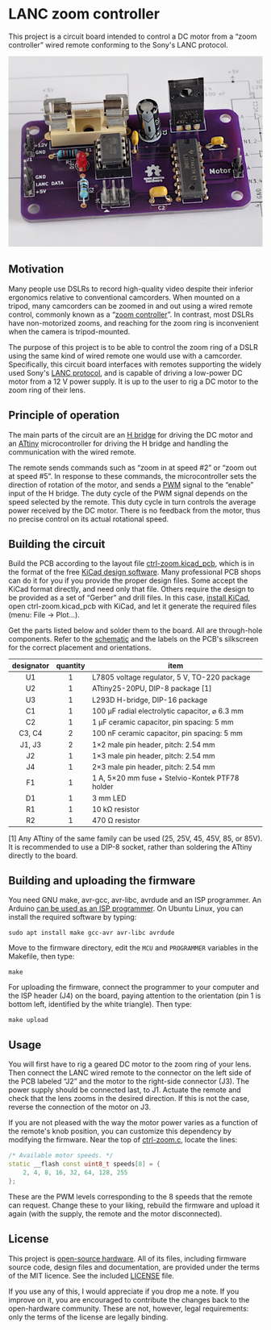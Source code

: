 # LANC zoom controller

This project is a circuit board intended to control a DC motor from a
“zoom controller” wired remote conforming to the Sony's LANC protocol.

![PCB assembly](doc/pcb-assembly.jpg)

## Motivation

Many people use DSLRs to record high-quality video despite their
inferior ergonomics relative to conventional camcorders. When mounted on
a tripod, many camcorders can be zoomed in and out using a wired remote
control, commonly known as a “[zoom controller][]”. In contrast, most
DSLRs have non-motorized zooms, and reaching for the zoom ring is
inconvenient when the camera is tripod-mounted.

The purpose of this project is to be able to control the zoom ring of a
DSLR using the same kind of wired remote one would use with a camcorder.
Specifically, this circuit board interfaces with remotes supporting the
widely used Sony's [LANC protocol][], and is capable of driving a
low-power DC motor from a 12&nbsp;V power supply. It is up to the user
to rig a DC motor to the zoom ring of their lens.

[zoom controller]: http://www.google.com/search?q=LANC+zoom+controller
[LANC protocol]: https://en.wikipedia.org/wiki/LANC

## Principle of operation

The main parts of the circuit are an [H bridge][] for driving the DC
motor and an [ATtiny][] microcontroller for driving the H bridge and
handling the communication with the wired remote.

The remote sends commands such as “zoom in at speed #2” or “zoom out at
speed #5”. In response to these commands, the microcontroller sets the
direction of rotation of the motor, and sends a [PWM][] signal to the
“enable” input of the H bridge. The duty cycle of the PWM signal depends
on the speed selected by the remote. This duty cycle in turn controls
the average power received by the DC motor. There is no feedback from
the motor, thus no precise control on its actual rotational speed.

[H bridge]: https://en.wikipedia.org/wiki/H_bridge
[ATtiny]: https://www.microchip.com/wwwproducts/en/ATtiny25
[PWM]: https://en.wikipedia.org/wiki/Pulse-width_modulation

## Building the circuit

Build the PCB according to the layout file
[ctrl-zoom.kicad\_pcb](board/ctrl-zoom.kicad_pcb), which is in the
format of the free [KiCad design software][KiCad]. Many professional PCB
shops can do it for you if you provide the proper design files. Some
accept the KiCad format directly, and need only that file. Others
require the design to be provided as a set of “Gerber” and drill files.
In this case, [install KiCad][KiCad-download], open ctrl-zoom.kicad\_pcb
with KiCad, and let it generate the required files (menu: File →
Plot...).

Get the parts listed below and solder them to the board. All are
through-hole components. Refer to the [schematic](doc/schematic.pdf) and
the labels on the PCB's silkscreen for the correct placement and
orientations.

| designator | quantity | item
|:----------:|:--------:|------------------------------------------------
|   U1       |     1    | L7805 voltage regulator, 5 V, TO-220 package
|   U2       |     1    | ATtiny25-20PU, DIP-8 package [1]
|   U3       |     1    | L293D H-bridge, DIP-16 package
|   C1       |     1    | 100 µF radial electrolytic capacitor, ⌀ 6.3 mm
|   C2       |     1    | 1 µF ceramic capacitor, pin spacing: 5 mm
|   C3, C4   |     2    | 100 nF ceramic capacitor, pin spacing: 5 mm
|   J1, J3   |     2    | 1×2 male pin header, pitch: 2.54 mm
|   J2       |     1    | 1×3 male pin header, pitch: 2.54 mm
|   J4       |     1    | 2×3 male pin header, pitch: 2.54 mm
|   F1       |     1    | 1 A, 5×20 mm fuse + Stelvio-Kontek PTF78 holder
|   D1       |     1    | 3 mm LED
|   R1       |     1    | 10 kΩ resistor
|   R2       |     1    | 470 Ω resistor

[1] Any ATtiny of the same family can be used (25, 25V, 45, 45V, 85, or
85V). It is recommended to use a DIP-8 socket, rather than soldering the
ATtiny directly to the board.

## Building and uploading the firmware

You need GNU make, avr-gcc, avr-libc, avrdude and an ISP programmer. An
Arduino [can be used as an ISP programmer][ArduinoISP]. On Ubuntu Linux,
you can install the required software by typing:

```shell
sudo apt install make gcc-avr avr-libc avrdude
```

Move to the firmware directory, edit the `MCU` and `PROGRAMMER`
variables in the Makefile, then type:

```shell
make
```

For uploading the firmware, connect the programmer to your computer and
the ISP header (J4) on the board, paying attention to the orientation
(pin 1 is bottom left, identified by the white triangle). Then type:

```shell
make upload
```

[KiCad]: http://www.kicad-pcb.org/
[KiCad-download]: http://www.kicad-pcb.org/download/
[ArduinoISP]: https://www.arduino.cc/en/Tutorial/ArduinoISP

## Usage

You will first have to rig a geared DC motor to the zoom ring of your
lens. Then connect the LANC wired remote to the connector on the left
side of the PCB labeled “J2” and the motor to the right-side connector
(J3). The power supply should be connected last, to J1. Actuate the
remote and check that the lens zooms in the desired direction. If this
is not the case, reverse the connection of the motor on J3.

If you are not pleased with the way the motor power varies as a function
of the remote's knob position, you can customize this dependency by
modifying the firmware. Near the top of
[ctrl-zoom.c](firmware/ctrl-zoom.c), locate the lines:

```c++
/* Available motor speeds. */
static __flash const uint8_t speeds[8] = {
    2, 4, 8, 16, 32, 64, 128, 255
};
```

These are the PWM levels corresponding to the 8 speeds that the remote
can request. Change these to your liking, rebuild the firmware and
upload it again (with the supply, the remote and the motor
disconnected).

## License

This project is [open-source hardware][OSH]. All of its files, including
firmware source code, design files and documentation, are provided under
the terms of the MIT licence. See the included [LICENSE](LICENSE) file.

If you use any of this, I would appreciate if you drop me a note. If you
improve on it, you are encouraged to contribute the changes back to the
open-hardware community. These are not, however, legal requirements:
only the terms of the license are legally binding.

[OSH]: https://en.wikipedia.org/wiki/Open-source_hardware
